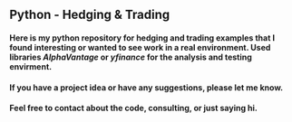 ## Python - Hedging & Trading



#### Here is my python repository for hedging and trading examples that I found interesting or wanted to see work in a real environment. Used libraries _*AlphaVantage*_ or _*yfinance*_ for the analysis and testing envirment. 

#### If you have a project idea or have any suggestions, please let me know.

#### Feel free to contact about the code, consulting, or just saying hi.

